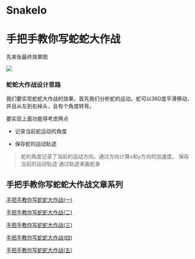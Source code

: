# SnakeIo

# 手把手教你写蛇蛇大作战

先来张最终效果图


![](https://user-gold-cdn.xitu.io/2018/9/26/16615fa7abdc456e?w=798&h=496&f=gif&s=1332415)

### 蛇蛇大作战设计思路

我们要实现蛇蛇大作战的效果，首先我们分析蛇的运动。蛇可以360度平滑移动，并且从左到右掉头，会有个角度转弯。

要实现上面功能得考虑两点

* 记录当前蛇运动的角度

* 保存蛇的运动轨迹

>蛇的角度记录了当前的运动方向，通过方向计算x和y方向的加速度。
保存当前的运动轨迹 通过轨迹来画蛇身

## 手把手教你写蛇蛇大作战文章系列

[手把手教你写蛇蛇大作战(一)](https://www.zhangman523.cn/228.html)

[手把手教你写蛇蛇大作战(二)](https://www.zhangman523.cn/234.html)

[手把手教你写蛇蛇大作战(三)](https://www.zhangman523.cn/237.html)

[手把手教你写蛇蛇大作战(四)](https://www.zhangman523.cn/315.html)

[手把手教你写蛇蛇大作战(五)](https://www.zhangman523.cn/320.html)
